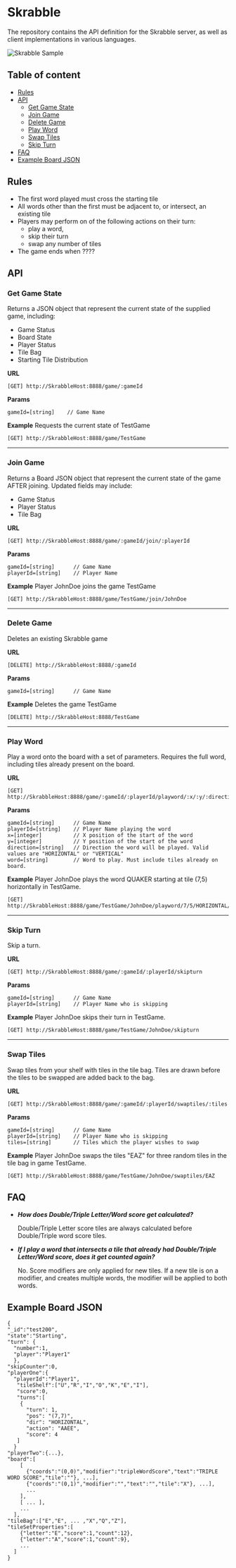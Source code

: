 # Skrabble
The repository contains the API definition for the Skrabble server, as well as client implementations in various languages.

![Skrabble Sample](Skrabble.png)

## Table of content

- [Rules](#rules)
- [API](#api)
    - [Get Game State](#get-game-state)
    - [Join Game](#join-game)
    - [Delete Game](#delete-game)
    - [Play Word](#play-word)
    - [Swap Tiles](#swap-tiles)
    - [Skip Turn](#skip-turn)
- [FAQ](#faq)
- [Example Board JSON](#example-board-json)

## Rules
- The first word played must cross the starting tile
- All words other than the first must be adjacent to, or intersect, an existing tile
- Players may perform on of the following actions on their turn:
  - play a word, 
  - skip their turn
  - swap any number of tiles
- The game ends when ????


## API

### Get Game State 

  Returns a JSON object that represent the current state of the supplied game, including:
  - Game Status
  - Board State
  - Player Status
  - Tile Bag
  - Starting Tile Distribution
  
**URL**
```
[GET] http://SkrabbleHost:8888/game/:gameId
```
**Params**
```
gameId=[string]    // Game Name
```
**Example**
Requests the current state of TestGame
```url
[GET] http://SkrabbleHost:8888/game/TestGame
```

----  
### Join Game
  Returns a Board JSON object that represent the current state of the game AFTER joining. Updated fields may include:
  - Game Status
  - Player Status
  - Tile Bag
  
**URL**
```url
[GET] http://SkrabbleHost:8888/game/:gameId/join/:playerId
```
**Params**
```
gameId=[string]      // Game Name
playerId=[string]    // Player Name
```
**Example**
Player JohnDoe joins the game TestGame
```url
[GET] http://SkrabbleHost:8888/game/TestGame/join/JohnDoe
```  

----
### Delete Game
  Deletes an existing Skrabble game
  
**URL**
```
[DELETE] http://SkrabbleHost:8888/:gameId
```
**Params**
```
gameId=[string]      // Game Name
```
**Example**
Deletes the game TestGame
```url
[DELETE] http://SkrabbleHost:8888/TestGame
```

----  
### Play Word
  Play a word onto the board with a set of parameters. Requires the full word, including tiles already present on the board.
  
**URL**
```
[GET] http://SkrabbleHost:8888/game/:gameId/:playerId/playword/:x/:y/:direction/:word
```
**Params**
```
gameId=[string]      // Game Name
playerId=[string]    // Player Name playing the word
x=[integer]          // X position of the start of the word
y=[integer]          // Y position of the start of the word
direction=[string]   // Direction the word will be played. Valid values are "HORIZONTAL" or "VERTICAL"
word=[string]        // Word to play. Must include tiles already on board.
```
**Example**
Player JohnDoe plays the word QUAKER starting at tile (7,5) horizontally in TestGame.
```url
[GET] http://SkrabbleHost:8888/game/TestGame/JohnDoe/playword/7/5/HORIZONTAL/QUAKER
```

----  
### Skip Turn
  Skip a turn.
  
**URL**
```
[GET] http://SkrabbleHost:8888/game/:gameId/:playerId/skipturn
```
**Params**
```
gameId=[string]      // Game Name
playerId=[string]    // Player Name who is skipping
```
**Example**
Player JohnDoe skips their turn in TestGame.
```url
[GET] http://SkrabbleHost:8888/game/TestGame/JohnDoe/skipturn
```

----
### Swap Tiles
  Swap tiles from your shelf with tiles in the tile bag. Tiles are drawn before the tiles to be swapped are added back to the bag.
  
**URL**
```
[GET] http://SkrabbleHost:8888/game/:gameId/:playerId/swaptiles/:tiles
```
**Params**
```
gameId=[string]      // Game Name
playerId=[string]    // Player Name who is skipping
tiles=[string]       // Tiles which the player wishes to swap
```
**Example**
Player JohnDoe swaps the tiles "EAZ" for three random tiles in the tile bag in game TestGame.
```url
[GET] http://SkrabbleHost:8888/game/TestGame/JohnDoe/swaptiles/EAZ
```

## FAQ
* ***How does Double/Triple Letter/Word score get calculated?***

  Double/Triple Letter score tiles are always calculated before Double/Triple word score tiles. 

* ***If I play a word that intersects a tile that already had Double/Triple Letter/Word score, does it get counted again?***

  No. Score modifiers are only applied for new tiles. If a new tile is on a modifier, and creates  multiple words, the modifier will be applied to both words. 
  

## Example Board JSON
  ```
  {
  "_id":"test200",
  "state":"Starting",
  "turn": {
    "number":1,
    "player":"Player1"
    },
  "skipCounter":0,
  "playerOne":{
    "playerId":"Player1",
     "tileShelf":["U","R","I","O","K","E","I"],
     "score":0,
     "turns":[
      {
        "turn": 1,
        "pos": "(7,7)",
        "dir": "HORIZONTAL",
        "action": "AAEE",
        "score": 4
     ]
    }
  "playerTwo":{...},
  "board":[
      [
        {"coords":"(0,0)","modifier":"tripleWordScore","text":"TRIPLE WORD SCORE","tile":""}, ...],
        {"coords":"(0,1)","modifier":"","text":"","tile":"X"}, ...],
        ...
      ],
      [ ... ],
      ...
    ],
  "tileBag":["E","E", ... ,"X","Q","Z"],
  "tileSetProperties":[
      {"letter":"E","score":1,"count":12},
      {"letter":"A","score":1,"count":9},
      ...
    ]
  }
  ```
